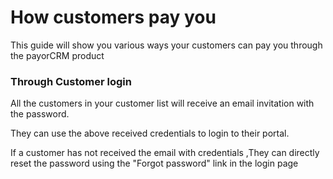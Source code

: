 # How customers pay you

This guide will show you various ways your customers can pay you through the payorCRM product

### Through Customer login

All the customers in your customer list will receive an email invitation with the password.

They can use the above received credentials to login to their portal.

If a customer has not received the email with credentials ,They can directly reset the password using the "Forgot password" link in the login page

